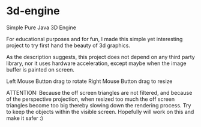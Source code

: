 # 3d-engine
Simple Pure Java 3D Engine

For educational purposes and for fun, I made this simple yet interesting project to try first hand the beauty of 3d graphics.

As the description suggests, this project does not depend on any third party library, nor it uses hardware acceleration, except maybe when the image buffer is painted on screen.

Left Mouse Button drag to rotate
Right Mouse Button drag to resize

ATTENTION: Because the off screen triangles are not filtered, and because of the perspective projection, when resized too much the off screen triangles become too big thereby slowing down the rendering process. Try to keep the objects within the visible screen. Hopefully will work on this and make it safer :)
